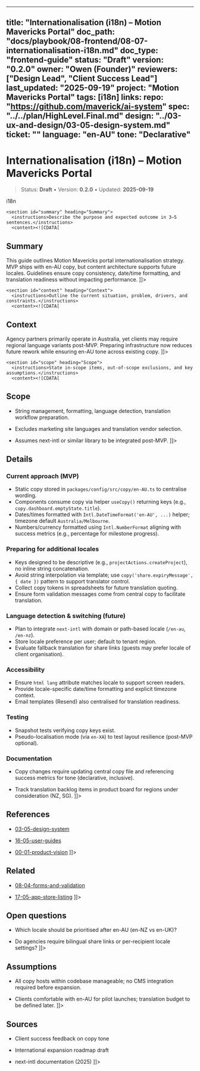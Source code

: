 <!-- ai:managed start file="docs/playbook/08-frontend/08-07-internationalisation-i18n.md" responsibility="docs" strategy="replace" -->
---
title: "Internationalisation (i18n) – Motion Mavericks Portal"
doc_path: "docs/playbook/08-frontend/08-07-internationalisation-i18n.md"
doc_type: "frontend-guide"
status: "Draft"
version: "0.2.0"
owner: "Owen (Founder)"
reviewers: ["Design Lead", "Client Success Lead"]
last_updated: "2025-09-19"
project: "Motion Mavericks Portal"
tags: [i18n]
links:
  repo: "https://github.com/maverick/ai-system"
  spec: "../../plan/HighLevel.Final.md"
  design: "../03-ux-and-design/03-05-design-system.md"
  ticket: "<PLACEHOLDER>"
language: "en-AU"
tone: "Declarative"
---

# Internationalisation (i18n) – Motion Mavericks Portal

> Status: **Draft** • Version: **0.2.0** • Updated: **2025-09-19**

<doc xmlns="urn:docs:universal"
     type="frontend-guide"
     path="docs/playbook/08-frontend/08-07-internationalisation-i18n.md"
     version="0.2.0"
     status="Draft"
     owner="Owen (Founder)">

  <meta>
    <link rel="repo" href="https://github.com/maverick/ai-system"/>
    <link rel="spec" href="../../plan/HighLevel.Final.md"/>
    <link rel="design" href="../03-ux-and-design/03-05-design-system.md"/>
    <tags>i18n</tags>
  </meta>

  <sections>

    <section id="summary" heading="Summary">
      <instructions>Describe the purpose and expected outcome in 3–5 sentences.</instructions>
      <content><![CDATA[
## Summary
This guide outlines Motion Mavericks portal internationalisation strategy. MVP ships with en-AU copy, but content architecture supports future locales. Guidelines ensure copy consistency, date/time formatting, and translation readiness without impacting performance.
]]></content>
    </section>

    <section id="context" heading="Context">
      <instructions>Outline the current situation, problem, drivers, and constraints.</instructions>
      <content><![CDATA[
## Context
Agency partners primarily operate in Australia, yet clients may require regional language variants post-MVP. Preparing infrastructure now reduces future rework while ensuring en-AU tone across existing copy.
]]></content>
    </section>

    <section id="scope" heading="Scope">
      <instructions>State in-scope items, out-of-scope exclusions, and key assumptions.</instructions>
      <content><![CDATA[
## Scope
- String management, formatting, language detection, translation workflow preparation.
- Excludes marketing site languages and translation vendor selection.
- Assumes next-intl or similar library to be integrated post-MVP.
]]></content>
    </section>

    <section id="details" heading="Details">
      <content><![CDATA[
## Details

### Current approach (MVP)
- Static copy stored in `packages/config/src/copy/en-AU.ts` to centralise wording.
- Components consume copy via helper `useCopy()` returning keys (e.g., `copy.dashboard.emptyState.title`).
- Dates/times formatted with `Intl.DateTimeFormat('en-AU', ...)` helper; timezone default `Australia/Melbourne`.
- Numbers/currency formatted using `Intl.NumberFormat` aligning with success metrics (e.g., percentage for milestone progress).

### Preparing for additional locales
- Keys designed to be descriptive (e.g., `projectActions.createProject`), no inline string concatenation.
- Avoid string interpolation via template; use `copy('share.expiryMessage', { date })` pattern to support translator control.
- Collect copy tokens in spreadsheets for future translation quoting.
- Ensure form validation messages come from central copy to facilitate translation.

### Language detection & switching (future)
- Plan to integrate `next-intl` with domain or path-based locale (`/en-au`, `/en-nz`).
- Store locale preference per user; default to tenant region.
- Evaluate fallback translation for share links (guests may prefer locale of client organisation).

### Accessibility
- Ensure `html lang` attribute matches locale to support screen readers.
- Provide locale-specific date/time formatting and explicit timezone context.
- Email templates (Resend) also centralised for translation readiness.

### Testing
- Snapshot tests verifying copy keys exist.
- Pseudo-localisation mode (via `en-XA`) to test layout resilience (post-MVP optional).

### Documentation
- Copy changes require updating central copy file and referencing success metrics for tone (declarative, inclusive).
- Track translation backlog items in product board for regions under consideration (NZ, SG).
]]></content>
    </section>

    <section id="references" heading="References">
      <content><![CDATA[
## References
- [03-05-design-system](../03-ux-and-design/03-05-design-system.md)
- [16-05-user-guides](../16-documentation-and-training/16-05-user-guides.md)
- [00-01-product-vision](../00-brief-and-vision/00-01-product-vision.md)
]]></content>
    </section>

    <section id="related" heading="Related">
      <content><![CDATA[
## Related
- [08-04-forms-and-validation](08-04-forms-and-validation.md)
- [17-05-app-store-listing](../17-go-to-market-and-legal/17-05-app-store-listing.md)
]]></content>
    </section>

    <section id="open_questions" heading="Open questions">
      <content><![CDATA[
## Open questions
- Which locale should be prioritised after en-AU (en-NZ vs en-UK)?
- Do agencies require bilingual share links or per-recipient locale settings?
]]></content>
    </section>

    <section id="assumptions" heading="Assumptions">
      <content><![CDATA[
## Assumptions
- All copy hosts within codebase manageable; no CMS integration required before expansion.
- Clients comfortable with en-AU for pilot launches; translation budget to be defined later.
]]></content>
    </section>

    <section id="sources" heading="Sources">
      <content><![CDATA[
## Sources
- Client success feedback on copy tone
- International expansion roadmap draft
- next-intl documentation (2025)
]]></content>
    </section>

  </sections>
</doc>
<!-- ai:managed end -->
